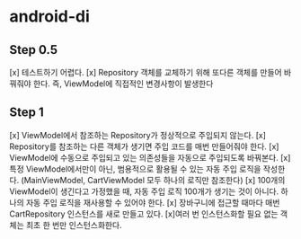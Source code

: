 # android-di

## Step 0.5

[x] 테스트하기 어렵다.
[x] Repository 객체를 교체하기 위해 또다른 객체를 만들어 바꿔줘야 한다. 
    즉, ViewModel에 직접적인 변경사항이 발생한다

## Step 1
[x] ViewModel에서 참조하는 Repository가 정상적으로 주입되지 않는다.
[x] Repository를 참조하는 다른 객체가 생기면 주입 코드를 매번 만들어줘야 한다.
[x] ViewModel에 수동으로 주입되고 있는 의존성들을 자동으로 주입되도록 바꿔본다.
[x] 특정 ViewModel에서만이 아닌, 범용적으로 활용될 수 있는 자동 주입 로직을 작성한다.
    (MainViewModel, CartViewModel 모두 하나의 로직만 참조한다)
[x] 100개의 ViewModel이 생긴다고 가정했을 때, 자동 주입 로직 100개가 생기는 것이 아니다.
    하나의 자동 주입 로직을 재사용할 수 있어야 한다.
[x] 장바구니에 접근할 때마다 매번 CartRepository 인스턴스를 새로 만들고 있다.
[x]여러 번 인스턴스화할 필요 없는 객체는 최초 한 번만 인스턴스화한다.
